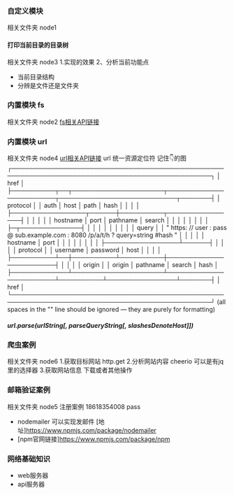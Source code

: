
### 自定义模块
相关文件夹 node1

#### 打印当前目录的目录树
相关文件夹 node3
1.实现的效果
2、分析当前功能点
 + 当前目录结构
 + 分辨是文件还是文件夹

### 内置模块 fs
相关文件夹 node2
[fs相关API链接](https://nodejs.org/dist/latest-v12.x/docs/api/fs.html)


### 内置模块 url 
相关文件夹 node4
[url相关API链接](https://nodejs.org/dist/latest-v12.x/docs/api/url.html)
url 统一资源定位符
记住👇的图
┌────────────────────────────────────────────────────────────────────────────────────────────────┐
│                                              href                                              │
├──────────┬──┬─────────────────────┬────────────────────────┬───────────────────────────┬───────┤
│ protocol │  │        auth         │          host          │           path            │ hash  │
│          │  │                     ├─────────────────┬──────┼──────────┬────────────────┤       │
│          │  │                     │    hostname     │ port │ pathname │     search     │       │
│          │  │                     │                 │      │          ├─┬──────────────┤       │
│          │  │                     │                 │      │          │ │    query     │       │
"  https:   //    user   :   pass   @ sub.example.com : 8080   /p/a/t/h  ?  query=string   #hash "
│          │  │          │          │    hostname     │ port │          │                │       │
│          │  │          │          ├─────────────────┴──────┤          │                │       │
│ protocol │  │ username │ password │          host          │          │                │       │
├──────────┴──┼──────────┴──────────┼────────────────────────┤          │                │       │
│   origin    │                     │         origin         │ pathname │     search     │ hash  │
├─────────────┴─────────────────────┴────────────────────────┴──────────┴────────────────┴───────┤
│                                              href                                              │
└────────────────────────────────────────────────────────────────────────────────────────────────┘
(all spaces in the "" line should be ignored — they are purely for formatting)

##### url.parse(urlString[, parseQueryString[, slashesDenoteHost]])

### 爬虫案例
相关文件夹 node6
1.获取目标网站 http.get
2.分析网站内容 cheerio 可以是有jq里的选择器
3.获取网站信息 下载或者其他操作

### 邮箱验证案例 
相关文件夹 node5
注册案例 18618354008 pass
+ nodemailer 可以实现发邮件 [地址]https://www.npmjs.com/package/nodemailer
+ [npm官网链接]https://www.npmjs.com/package/npm

### 网络基础知识
 + web服务器
 + api服务器